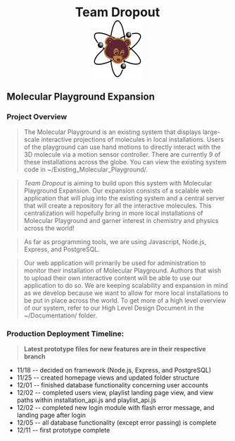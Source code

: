 <h1 align="middle">Team Dropout<br>
<img src = "Documentation/Images/logo1.jpg" alt = "Team Dropout" align="middle" height = "132" width = "110"></h1>


## Molecular Playground Expansion

### Project Overview
>The Molecular Playground is an existing system that displays large-scale interactive projections of molecules in local installations. Users of the playground can use hand motions to directly interact with the 3D molecule via a motion sensor controller. There are currently 9 of these installations across the globe. You can view the existing system code in ~/Existing_Molecular_Playground/.

>*Team Dropout* is aiming to build upon this system with Molecular Playground Expansion. Our expansion consists of a scalable web application that will plug into the existing system and a central server that will create a repository for all the interactive molecules. This centralization will hopefully bring in more local installations of Molecular Playground and garner interest in chemistry and physics across the world!

>As far as programming tools, we are using Javascript, Node.js, Express, and PostgreSQL.

>Our web application will primarily be used for administration to monitor their installation of Molecular Playground. Authors that wish to upload their own interactive content will be able to use our application to do so. We are keeping scalability and expansion in mind as we develop because we want to allow for more local installations to be put in place across the world. To get more of a high level overview of our system, refer to our High Level Design Document in the ~/Documentation/ folder.


### Production Deployment Timeline:
>**Latest prototype files for new features are in their respective branch**
- 11/18 -- decided on framework (Node.js, Express, and PostgreSQL)
- 11/25 -- created homepage views and updated folder structure
- 12/01 -- finished database functionality concerning user accounts
- 12/02 -- completed users view, playlist landing page view, and view paths within installation_api.js and playlist_api.js
- 12/02 -- completed new login module with flash error message, and landing page after login
- 12/05 -- all database functionality (except error passing) is complete
- 12/11 -- first prototype complete
